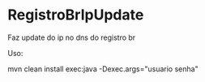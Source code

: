 RegistroBrIpUpdate
==================

Faz update do ip no dns do registro br

Uso:

mvn clean install exec:java -Dexec.args="usuario senha"
